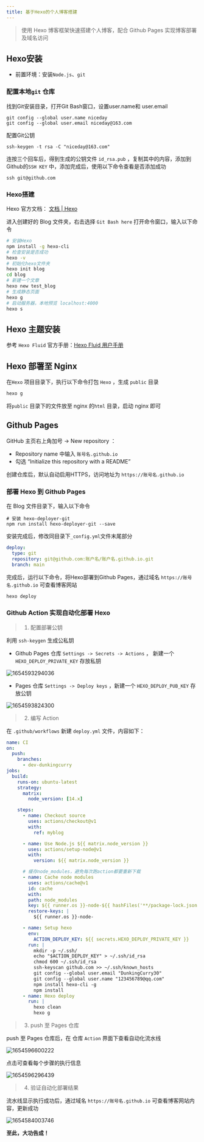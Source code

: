 ```yaml
---
title: 基于Hexo的个人博客搭建
---
```


> 使用 Hexo 博客框架快速搭建个人博客，配合 Github Pages 实现博客部署及域名访问

## Hexo安装

- 前置环境：安装`Node.js`、`git` 

### 配置本地`git` 仓库

 找到Git安装目录，打开Git Bash窗口，设置user.name和 user.email  

```shell
git config --global user.name niceday
git config --global user.email niceday@163.com
```

配置Git公钥

```shell
ssh-keygen -t rsa -C "niceday@163.com"
```

连按三个回车后，得到生成的公钥文件 `id_rsa.pub` ，复制其中的内容，添加到Github的`SSH KEY` 中，添加完成后，使用以下命令查看是否添加成功

```shell
ssh git@github.com
```



### Hexo搭建

Hexo 官方文档：  [文档 | Hexo](https://hexo.io/zh-cn/docs/index.html) 

进入创建好的 Blog 文件夹，右击选择 `Git Bash here` 打开命令窗口，输入以下命令

```bash
# 安装Hexo
npm install -g hexo-cli
# 检查安装是否成功
hexo -v
# 初始化hexo文件夹
hexo init blog
cd blog
# 新建一个文章
hexo new test_blog
# 生成静态页面
hexo g
# 启动服务器，本地预览 localhost:4000
hexo s
```

## Hexo 主题安装

参考 `Hexo Fluid` 官方手册：[Hexo Fluid 用户手册](https://hexo.fluid-dev.com/docs)

## Hexo 部署至 Nginx

在`Hexo` 项目目录下，执行以下命令打包 `Hexo` ，生成 `public` 目录

```bash
hexo g
```

将`public` 目录下的文件放至 nginx 的`html` 目录，启动 nginx 即可

## Github Pages 

GitHub 主页右上角加号 -> New repository ：

- Repository name 中输入 `账号名.github.io`
- 勾选 “Initialize this repository with a README”

创建仓库后，默认自动启用HTTPS，访问地址为 `https://账号名.github.io` 



### 部署 Hexo 到 Github Pages

在 Blog 文件目录下，输入以下命令

```shell
# 安装 hexo-deployer-git
npm run install hexo-deployer-git --save
```
安装完成后，修改同目录下`_config.yml`文件末尾部分

```yaml
deploy:
  type: git
  repository: git@github.com:账户名/账户名.github.io.git
  branch: main
```

完成后，运行以下命令，将Hexo部署到Github Pages，通过域名 `https://账号名.github.io` 可查看博客网站

```bash
hexo deploy
```



### Github Action 实现自动化部署 Hexo

> 1. 配置部署公钥

利用 `ssh-keygen` 生成公私钥

- Github Pages 仓库  `Settings -> Secrets -> Actions` ， 新建一个 ` HEXO_DEPLOY_PRIVATE_KEY ` 存放私钥

![1654593294036](../blog-assets/基于Github个人博客搭建/1654593294036.png)

- Pages 仓库  `Settings -> Deploy keys` ，新建一个 `HEXO_DEPLOY_PUB_KEY` 存放公钥  

![1654593824300](../blog-assets/基于Github个人博客搭建/1654593824300.png)

> 2. 编写 Action

 在 `.github/workflows` 新建 `deploy.yml` 文件，内容如下：

```yaml
name: CI
on:
  push:
    branches:
      - dev-dunkingcurry
jobs:
  build:
    runs-on: ubuntu-latest
    strategy:
      matrix:
        node_version: [14.x]

    steps:
      - name: Checkout source
        uses: actions/checkout@v1
        with:
          ref: myblog

      - name: Use Node.js ${{ matrix.node_version }}
        uses: actions/setup-node@v1
        with:
          version: ${{ matrix.node_version }}

      # 缓存node_modules，避免每次跑action都要重新下载
      - name: Cache node modules
        uses: actions/cache@v1    
        id: cache    
        with:
        path: node_modules
        key: ${{ runner.os }}-node-${{ hashFiles('**/package-lock.json') }}
        restore-keys: |
          ${{ runner.os }}-node-

      - name: Setup hexo
        env:
          ACTION_DEPLOY_KEY: ${{ secrets.HEXO_DEPLOY_PRIVATE_KEY }}
        run: |
          mkdir -p ~/.ssh/
          echo "$ACTION_DEPLOY_KEY" > ~/.ssh/id_rsa
          chmod 600 ~/.ssh/id_rsa
          ssh-keyscan github.com >> ~/.ssh/known_hosts
          git config --global user.email "DunkingCurry30"
          git config --global user.name "123456789@qq.com"
          npm install hexo-cli -g
          npm install
      - name: Hexo deploy
        run: |
          hexo clean
          hexo g
```

> 3. push 至 Pages 仓库

push 至 Pages 仓库后，在 仓库 `Action` 界面下查看自动化流水线

![1654596600222](../blog-assets/基于Github个人博客搭建/1654596600222.png)



点击可查看每个步骤的执行信息

![1654596296439](../blog-assets/基于Github个人博客搭建/1654596296439.png)

> 4. 验证自动化部署结果

流水线显示执行成功后，通过域名 `https://账号名.github.io` 可查看博客网站内容，更新成功

![1654584003746](../blog-assets/基于Github个人博客搭建/1654584003746.png)

**至此，大功告成！**